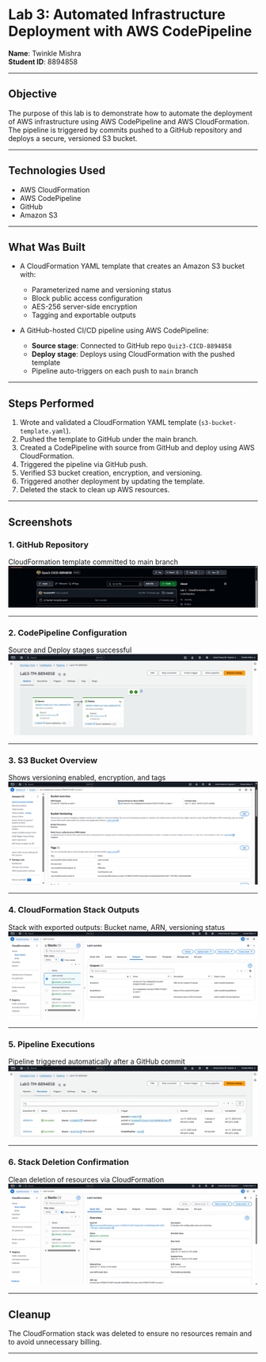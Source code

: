 
# Lab 3: Automated Infrastructure Deployment with AWS CodePipeline

**Name**: Twinkle Mishra  
**Student ID**: 8894858  

---

## Objective

The purpose of this lab is to demonstrate how to automate the deployment of AWS infrastructure using AWS CodePipeline and AWS CloudFormation. The pipeline is triggered by commits pushed to a GitHub repository and deploys a secure, versioned S3 bucket.

---

## Technologies Used

- AWS CloudFormation
- AWS CodePipeline
- GitHub
- Amazon S3

---

## What Was Built

- A CloudFormation YAML template that creates an Amazon S3 bucket with:
  - Parameterized name and versioning status
  - Block public access configuration
  - AES-256 server-side encryption
  - Tagging and exportable outputs

- A GitHub-hosted CI/CD pipeline using AWS CodePipeline:
  - **Source stage**: Connected to GitHub repo `Quiz3-CICD-8894858`
  - **Deploy stage**: Deploys using CloudFormation with the pushed template
  - Pipeline auto-triggers on each push to `main` branch

---

## Steps Performed

1. Wrote and validated a CloudFormation YAML template (`s3-bucket-template.yaml`).
2. Pushed the template to GitHub under the main branch.
3. Created a CodePipeline with source from GitHub and deploy using AWS CloudFormation.
4. Triggered the pipeline via GitHub push.
5. Verified S3 bucket creation, encryption, and versioning.
6. Triggered another deployment by updating the template.
7. Deleted the stack to clean up AWS resources.

---

## Screenshots

### 1. GitHub Repository
CloudFormation template committed to main branch  
![GitHub Repository](./screenshots/github-s3-bucket%20.png)

---

### 2. CodePipeline Configuration
Source and Deploy stages successful  
![CodePipeline](./screenshots/CodePipeline-config.png)

---

### 3. S3 Bucket Overview
Shows versioning enabled, encryption, and tags  
![S3 Bucket](./screenshots/bucket-versioning.png)

---

### 4. CloudFormation Stack Outputs
Stack with exported outputs: Bucket name, ARN, versioning status  
![CloudFormation Outputs](./screenshots/CloudFormation-Stack.png)

---

### 5. Pipeline Executions
Pipeline triggered automatically after a GitHub commit  
![Pipeline Executions](./screenshots/executions.png)

---

### 6. Stack Deletion Confirmation
Clean deletion of resources via CloudFormation  
![Stack Deletion](./screenshots/stacks-delete.png)

---

## Cleanup

The CloudFormation stack was deleted to ensure no resources remain and to avoid unnecessary billing.

---
